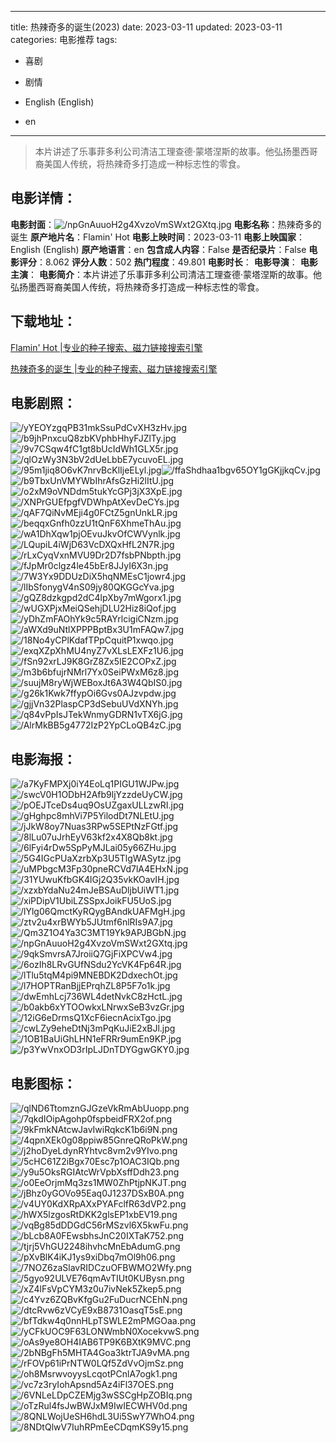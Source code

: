 
---
title: 热辣奇多的诞生(2023)
date: 2023-03-11
updated: 2023-03-11
categories: 电影推荐
tags:
- 喜剧
- 剧情

- English (English)
- en
---


> 本片讲述了乐事菲多利公司清洁工理查德·蒙塔涅斯的故事。他弘扬墨西哥裔美国人传统，将热辣奇多打造成一种标志性的零食。

## **电影详情**：

**电影封面**：<img src="https://image.tmdb.org/t/p/w200/npGnAuuoH2g4XvzoVmSWxt2GXtq.jpg" alt="/npGnAuuoH2g4XvzoVmSWxt2GXtq.jpg" title="/npGnAuuoH2g4XvzoVmSWxt2GXtq.jpg">
**电影名称**：热辣奇多的诞生
**原产地片名**：Flamin' Hot
**电影上映时间**：2023-03-11
**电影上映国家**：English (English)
**原产地语言**：en
**包含成人内容**：False
**是否纪录片**：False
**电影评分**：8.062
**评分人数**：502
**热门程度**：49.801
**电影时长**：
**电影导演**：
**电影主演**：
**电影简介**：本片讲述了乐事菲多利公司清洁工理查德·蒙塔涅斯的故事。他弘扬墨西哥裔美国人传统，将热辣奇多打造成一种标志性的零食。

## **下载地址**：
[Flamin' Hot |专业的种子搜索、磁力链接搜索引擎](https://movie.amd794.com:2083/?search=Flamin%27%20Hot&ordering=&mode=match_phrase&page_size=10&page=1)

[热辣奇多的诞生 |专业的种子搜索、磁力链接搜索引擎](https://movie.amd794.com:2083/?search=%E7%83%AD%E8%BE%A3%E5%A5%87%E5%A4%9A%E7%9A%84%E8%AF%9E%E7%94%9F&ordering=&mode=match_phrase&page_size=10&page=1)
 

## **电影剧照**：
<img src="https://image.tmdb.org/t/p/original/yYEOYzgqPB31mkSsuPdCvXH3zHv.jpg" alt="/yYEOYzgqPB31mkSsuPdCvXH3zHv.jpg" title="/yYEOYzgqPB31mkSsuPdCvXH3zHv.jpg"><img src="https://image.tmdb.org/t/p/original/b9jhPnxcuQ8zbKVphbHhyFJZlTy.jpg" alt="/b9jhPnxcuQ8zbKVphbHhyFJZlTy.jpg" title="/b9jhPnxcuQ8zbKVphbHhyFJZlTy.jpg"><img src="https://image.tmdb.org/t/p/original/9v7CSqw4fC1gt8bUcIdWh1GLX5r.jpg" alt="/9v7CSqw4fC1gt8bUcIdWh1GLX5r.jpg" title="/9v7CSqw4fC1gt8bUcIdWh1GLX5r.jpg"><img src="https://image.tmdb.org/t/p/original/qlOzWy3N3bV2dUeLbbE7ycuvoEL.jpg" alt="/qlOzWy3N3bV2dUeLbbE7ycuvoEL.jpg" title="/qlOzWy3N3bV2dUeLbbE7ycuvoEL.jpg"><img src="https://image.tmdb.org/t/p/original/95m1jiq8O6vK7nrvBcKlIjeELyl.jpg" alt="/95m1jiq8O6vK7nrvBcKlIjeELyl.jpg" title="/95m1jiq8O6vK7nrvBcKlIjeELyl.jpg"><img src="https://image.tmdb.org/t/p/original/ffaShdhaa1bgv65OY1gGKjjkqCv.jpg" alt="/ffaShdhaa1bgv65OY1gGKjjkqCv.jpg" title="/ffaShdhaa1bgv65OY1gGKjjkqCv.jpg"><img src="https://image.tmdb.org/t/p/original/b9TbxUnVMYWbIhrAfsGzHi2lItU.jpg" alt="/b9TbxUnVMYWbIhrAfsGzHi2lItU.jpg" title="/b9TbxUnVMYWbIhrAfsGzHi2lItU.jpg"><img src="https://image.tmdb.org/t/p/original/o2xM9oVNDdm5tukYcGPj3jX3XpE.jpg" alt="/o2xM9oVNDdm5tukYcGPj3jX3XpE.jpg" title="/o2xM9oVNDdm5tukYcGPj3jX3XpE.jpg"><img src="https://image.tmdb.org/t/p/original/XNPrGUEfpgfVDWhpAtXevDeCYs.jpg" alt="/XNPrGUEfpgfVDWhpAtXevDeCYs.jpg" title="/XNPrGUEfpgfVDWhpAtXevDeCYs.jpg"><img src="https://image.tmdb.org/t/p/original/qAF7QiNvMEji4g0FCtZ5gnUnkLR.jpg" alt="/qAF7QiNvMEji4g0FCtZ5gnUnkLR.jpg" title="/qAF7QiNvMEji4g0FCtZ5gnUnkLR.jpg"><img src="https://image.tmdb.org/t/p/original/beqqxGnfh0zzU1tQnF6XhmeThAu.jpg" alt="/beqqxGnfh0zzU1tQnF6XhmeThAu.jpg" title="/beqqxGnfh0zzU1tQnF6XhmeThAu.jpg"><img src="https://image.tmdb.org/t/p/original/wA1DhXqw1pjOEvuJkvOfCWVynlk.jpg" alt="/wA1DhXqw1pjOEvuJkvOfCWVynlk.jpg" title="/wA1DhXqw1pjOEvuJkvOfCWVynlk.jpg"><img src="https://image.tmdb.org/t/p/original/LQupiL4iWjD63VcDXQxHfL2N7R.jpg" alt="/LQupiL4iWjD63VcDXQxHfL2N7R.jpg" title="/LQupiL4iWjD63VcDXQxHfL2N7R.jpg"><img src="https://image.tmdb.org/t/p/original/rLxCyqVxnMVU9Dr2D7fsbPNbpth.jpg" alt="/rLxCyqVxnMVU9Dr2D7fsbPNbpth.jpg" title="/rLxCyqVxnMVU9Dr2D7fsbPNbpth.jpg"><img src="https://image.tmdb.org/t/p/original/fJpMr0clgz4le45bEr8JJyI6X3n.jpg" alt="/fJpMr0clgz4le45bEr8JJyI6X3n.jpg" title="/fJpMr0clgz4le45bEr8JJyI6X3n.jpg"><img src="https://image.tmdb.org/t/p/original/7W3Yx9DDUzDiX5hqNMEsC1jowr4.jpg" alt="/7W3Yx9DDUzDiX5hqNMEsC1jowr4.jpg" title="/7W3Yx9DDUzDiX5hqNMEsC1jowr4.jpg"><img src="https://image.tmdb.org/t/p/original/lIbSfonygV4nS09jy80QKGGcYva.jpg" alt="/lIbSfonygV4nS09jy80QKGGcYva.jpg" title="/lIbSfonygV4nS09jy80QKGGcYva.jpg"><img src="https://image.tmdb.org/t/p/original/gQZ8dzkgpd2dC4lpXby7mWgorx1.jpg" alt="/gQZ8dzkgpd2dC4lpXby7mWgorx1.jpg" title="/gQZ8dzkgpd2dC4lpXby7mWgorx1.jpg"><img src="https://image.tmdb.org/t/p/original/wUGXPjxMeiQSehjDLU2Hiz8iQof.jpg" alt="/wUGXPjxMeiQSehjDLU2Hiz8iQof.jpg" title="/wUGXPjxMeiQSehjDLU2Hiz8iQof.jpg"><img src="https://image.tmdb.org/t/p/original/yDhZmFAOhYk9c5RAYrlcigiCNzm.jpg" alt="/yDhZmFAOhYk9c5RAYrlcigiCNzm.jpg" title="/yDhZmFAOhYk9c5RAYrlcigiCNzm.jpg"><img src="https://image.tmdb.org/t/p/original/aWXd9uNtlXPPPBptBx3U1mFAQw7.jpg" alt="/aWXd9uNtlXPPPBptBx3U1mFAQw7.jpg" title="/aWXd9uNtlXPPPBptBx3U1mFAQw7.jpg"><img src="https://image.tmdb.org/t/p/original/18No4yCPlKdafTPpCquitP1xwqo.jpg" alt="/18No4yCPlKdafTPpCquitP1xwqo.jpg" title="/18No4yCPlKdafTPpCquitP1xwqo.jpg"><img src="https://image.tmdb.org/t/p/original/exqXZpXhMU4nyZ7vXLsLEXFz1U6.jpg" alt="/exqXZpXhMU4nyZ7vXLsLEXFz1U6.jpg" title="/exqXZpXhMU4nyZ7vXLsLEXFz1U6.jpg"><img src="https://image.tmdb.org/t/p/original/fSn92xrLJ9K8GrZ8Zx5IE2COPxZ.jpg" alt="/fSn92xrLJ9K8GrZ8Zx5IE2COPxZ.jpg" title="/fSn92xrLJ9K8GrZ8Zx5IE2COPxZ.jpg"><img src="https://image.tmdb.org/t/p/original/m3b6bfujrNMrl7Yx0SeiPWxM6z8.jpg" alt="/m3b6bfujrNMrl7Yx0SeiPWxM6z8.jpg" title="/m3b6bfujrNMrl7Yx0SeiPWxM6z8.jpg"><img src="https://image.tmdb.org/t/p/original/suujM8ryWjWEBoxJt6A3W4QbIS0.jpg" alt="/suujM8ryWjWEBoxJt6A3W4QbIS0.jpg" title="/suujM8ryWjWEBoxJt6A3W4QbIS0.jpg"><img src="https://image.tmdb.org/t/p/original/g26k1Kwk7ffypOi6Gvs0AJzvpdw.jpg" alt="/g26k1Kwk7ffypOi6Gvs0AJzvpdw.jpg" title="/g26k1Kwk7ffypOi6Gvs0AJzvpdw.jpg"><img src="https://image.tmdb.org/t/p/original/gjjVn32PlaspCP3dSebuUVdXNYh.jpg" alt="/gjjVn32PlaspCP3dSebuUVdXNYh.jpg" title="/gjjVn32PlaspCP3dSebuUVdXNYh.jpg"><img src="https://image.tmdb.org/t/p/original/q84vPpIsJTekWnmyGDRN1vTX6jG.jpg" alt="/q84vPpIsJTekWnmyGDRN1vTX6jG.jpg" title="/q84vPpIsJTekWnmyGDRN1vTX6jG.jpg"><img src="https://image.tmdb.org/t/p/original/AlrMkBB5g4772IzP2YpCLoQB4zC.jpg" alt="/AlrMkBB5g4772IzP2YpCLoQB4zC.jpg" title="/AlrMkBB5g4772IzP2YpCLoQB4zC.jpg">

## **电影海报**：
<img src="https://image.tmdb.org/t/p/original/a7KyFMPXj0iY4EoLq1PIGU1WJPw.jpg" alt="/a7KyFMPXj0iY4EoLq1PIGU1WJPw.jpg" title="/a7KyFMPXj0iY4EoLq1PIGU1WJPw.jpg"><img src="https://image.tmdb.org/t/p/original/swcV0H1ODbH2Afb9ljYzzdeUyCW.jpg" alt="/swcV0H1ODbH2Afb9ljYzzdeUyCW.jpg" title="/swcV0H1ODbH2Afb9ljYzzdeUyCW.jpg"><img src="https://image.tmdb.org/t/p/original/pOEJTceDs4uq9OsUZgaxULLzwRI.jpg" alt="/pOEJTceDs4uq9OsUZgaxULLzwRI.jpg" title="/pOEJTceDs4uq9OsUZgaxULLzwRI.jpg"><img src="https://image.tmdb.org/t/p/original/gHghpc8mhVi7P5YilodDt7NLEtU.jpg" alt="/gHghpc8mhVi7P5YilodDt7NLEtU.jpg" title="/gHghpc8mhVi7P5YilodDt7NLEtU.jpg"><img src="https://image.tmdb.org/t/p/original/jJkW8oy7Nuas3RPw5SEPtNzFGtf.jpg" alt="/jJkW8oy7Nuas3RPw5SEPtNzFGtf.jpg" title="/jJkW8oy7Nuas3RPw5SEPtNzFGtf.jpg"><img src="https://image.tmdb.org/t/p/original/8lLu07uJrhEyV63kf2x4X8Qb8kt.jpg" alt="/8lLu07uJrhEyV63kf2x4X8Qb8kt.jpg" title="/8lLu07uJrhEyV63kf2x4X8Qb8kt.jpg"><img src="https://image.tmdb.org/t/p/original/6lFyi4rDw5SpPyMJLai05y66ZHu.jpg" alt="/6lFyi4rDw5SpPyMJLai05y66ZHu.jpg" title="/6lFyi4rDw5SpPyMJLai05y66ZHu.jpg"><img src="https://image.tmdb.org/t/p/original/5G4IGcPUaXzrbXp3U5TlgWASytz.jpg" alt="/5G4IGcPUaXzrbXp3U5TlgWASytz.jpg" title="/5G4IGcPUaXzrbXp3U5TlgWASytz.jpg"><img src="https://image.tmdb.org/t/p/original/uMPbgcM3Fp30pneRCVd7lA4EHxN.jpg" alt="/uMPbgcM3Fp30pneRCVd7lA4EHxN.jpg" title="/uMPbgcM3Fp30pneRCVd7lA4EHxN.jpg"><img src="https://image.tmdb.org/t/p/original/31YUwuKfbGK4lGj2Q35vkKOavIH.jpg" alt="/31YUwuKfbGK4lGj2Q35vkKOavIH.jpg" title="/31YUwuKfbGK4lGj2Q35vkKOavIH.jpg"><img src="https://image.tmdb.org/t/p/original/xzxbYdaNu24mJeBSAuDljbUiWT1.jpg" alt="/xzxbYdaNu24mJeBSAuDljbUiWT1.jpg" title="/xzxbYdaNu24mJeBSAuDljbUiWT1.jpg"><img src="https://image.tmdb.org/t/p/original/xiPDipV1UbiLZSSpxJoikFU5UoS.jpg" alt="/xiPDipV1UbiLZSSpxJoikFU5UoS.jpg" title="/xiPDipV1UbiLZSSpxJoikFU5UoS.jpg"><img src="https://image.tmdb.org/t/p/original/lYlg06QmctKyRQygBAndkUAFMgH.jpg" alt="/lYlg06QmctKyRQygBAndkUAFMgH.jpg" title="/lYlg06QmctKyRQygBAndkUAFMgH.jpg"><img src="https://image.tmdb.org/t/p/original/ztv2u4xrBWYb5JUtmf6nlRIs9A7.jpg" alt="/ztv2u4xrBWYb5JUtmf6nlRIs9A7.jpg" title="/ztv2u4xrBWYb5JUtmf6nlRIs9A7.jpg"><img src="https://image.tmdb.org/t/p/original/Qm3Z1O4Ya3C3MT19Yk9APJBGbN.jpg" alt="/Qm3Z1O4Ya3C3MT19Yk9APJBGbN.jpg" title="/Qm3Z1O4Ya3C3MT19Yk9APJBGbN.jpg"><img src="https://image.tmdb.org/t/p/original/npGnAuuoH2g4XvzoVmSWxt2GXtq.jpg" alt="/npGnAuuoH2g4XvzoVmSWxt2GXtq.jpg" title="/npGnAuuoH2g4XvzoVmSWxt2GXtq.jpg"><img src="https://image.tmdb.org/t/p/original/9qkSmvrsA7JroiiQ7GjFiXPCVw4.jpg" alt="/9qkSmvrsA7JroiiQ7GjFiXPCVw4.jpg" title="/9qkSmvrsA7JroiiQ7GjFiXPCVw4.jpg"><img src="https://image.tmdb.org/t/p/original/6ozIh8LRvGUfNSdu2YcVK4Fp64R.jpg" alt="/6ozIh8LRvGUfNSdu2YcVK4Fp64R.jpg" title="/6ozIh8LRvGUfNSdu2YcVK4Fp64R.jpg"><img src="https://image.tmdb.org/t/p/original/lTlu5tqM4pi9MNEBDK2DdxechOt.jpg" alt="/lTlu5tqM4pi9MNEBDK2DdxechOt.jpg" title="/lTlu5tqM4pi9MNEBDK2DdxechOt.jpg"><img src="https://image.tmdb.org/t/p/original/l7HOPTRanBjjEPrqhZL8P5F7o1k.jpg" alt="/l7HOPTRanBjjEPrqhZL8P5F7o1k.jpg" title="/l7HOPTRanBjjEPrqhZL8P5F7o1k.jpg"><img src="https://image.tmdb.org/t/p/original/dwEmhLcj736WL4detNvkC8zHctL.jpg" alt="/dwEmhLcj736WL4detNvkC8zHctL.jpg" title="/dwEmhLcj736WL4detNvkC8zHctL.jpg"><img src="https://image.tmdb.org/t/p/original/b0akb6xYTOOwkxLNrwxSeB3vzGr.jpg" alt="/b0akb6xYTOOwkxLNrwxSeB3vzGr.jpg" title="/b0akb6xYTOOwkxLNrwxSeB3vzGr.jpg"><img src="https://image.tmdb.org/t/p/original/12iG6eDrmsQ1XcF6iecnAcixTgo.jpg" alt="/12iG6eDrmsQ1XcF6iecnAcixTgo.jpg" title="/12iG6eDrmsQ1XcF6iecnAcixTgo.jpg"><img src="https://image.tmdb.org/t/p/original/cwLZy9eheDtNj3mPqKuJiE2xBJl.jpg" alt="/cwLZy9eheDtNj3mPqKuJiE2xBJl.jpg" title="/cwLZy9eheDtNj3mPqKuJiE2xBJl.jpg"><img src="https://image.tmdb.org/t/p/original/1OB1BaUiGhLHN1eFRRr9umEn9KP.jpg" alt="/1OB1BaUiGhLHN1eFRRr9umEn9KP.jpg" title="/1OB1BaUiGhLHN1eFRRr9umEn9KP.jpg"><img src="https://image.tmdb.org/t/p/original/p3YwVnxOD3rIpLJDnTDYGgwGKY0.jpg" alt="/p3YwVnxOD3rIpLJDnTDYGgwGKY0.jpg" title="/p3YwVnxOD3rIpLJDnTDYGgwGKY0.jpg">

## **电影图标**：
<img src="https://image.tmdb.org/t/p/original/qlND6TtomznGJGzeVkRmAbUuopp.png" alt="/qlND6TtomznGJGzeVkRmAbUuopp.png" title="/qlND6TtomznGJGzeVkRmAbUuopp.png"><img src="https://image.tmdb.org/t/p/original/7qkdIOipAgohp0fspbeidFRX2of.png" alt="/7qkdIOipAgohp0fspbeidFRX2of.png" title="/7qkdIOipAgohp0fspbeidFRX2of.png"><img src="https://image.tmdb.org/t/p/original/9kFmkNAtcwJavIwiRqkcK1b6i9N.png" alt="/9kFmkNAtcwJavIwiRqkcK1b6i9N.png" title="/9kFmkNAtcwJavIwiRqkcK1b6i9N.png"><img src="https://image.tmdb.org/t/p/original/4qpnXEk0g08ppiw85GnreQRoPkW.png" alt="/4qpnXEk0g08ppiw85GnreQRoPkW.png" title="/4qpnXEk0g08ppiw85GnreQRoPkW.png"><img src="https://image.tmdb.org/t/p/original/j2hoDyeLdynRYhtvc8vm2v9YIvo.png" alt="/j2hoDyeLdynRYhtvc8vm2v9YIvo.png" title="/j2hoDyeLdynRYhtvc8vm2v9YIvo.png"><img src="https://image.tmdb.org/t/p/original/5cHC61Z2iBgx70Esc7p1OAC3IQb.png" alt="/5cHC61Z2iBgx70Esc7p1OAC3IQb.png" title="/5cHC61Z2iBgx70Esc7p1OAC3IQb.png"><img src="https://image.tmdb.org/t/p/original/y9u5OksRGIAtcWrVpbXsffDdh23.png" alt="/y9u5OksRGIAtcWrVpbXsffDdh23.png" title="/y9u5OksRGIAtcWrVpbXsffDdh23.png"><img src="https://image.tmdb.org/t/p/original/o0EeOrjmMq3zs1MW0ZhPtjpNKJT.png" alt="/o0EeOrjmMq3zs1MW0ZhPtjpNKJT.png" title="/o0EeOrjmMq3zs1MW0ZhPtjpNKJT.png"><img src="https://image.tmdb.org/t/p/original/jBhz0yGOVo95Eaq0J1237DSxB0A.png" alt="/jBhz0yGOVo95Eaq0J1237DSxB0A.png" title="/jBhz0yGOVo95Eaq0J1237DSxB0A.png"><img src="https://image.tmdb.org/t/p/original/v4UY0KdXRpAXxPYAFclfR63dVP2.png" alt="/v4UY0KdXRpAXxPYAFclfR63dVP2.png" title="/v4UY0KdXRpAXxPYAFclfR63dVP2.png"><img src="https://image.tmdb.org/t/p/original/hWX5lzgosRtDKK2glsEP1xbEV19.png" alt="/hWX5lzgosRtDKK2glsEP1xbEV19.png" title="/hWX5lzgosRtDKK2glsEP1xbEV19.png"><img src="https://image.tmdb.org/t/p/original/vqBg85dDDGdC56rMSzvl6X5kwFu.png" alt="/vqBg85dDDGdC56rMSzvl6X5kwFu.png" title="/vqBg85dDDGdC56rMSzvl6X5kwFu.png"><img src="https://image.tmdb.org/t/p/original/bLcb8A0FEwsbhsJnC20IXTaK752.png" alt="/bLcb8A0FEwsbhsJnC20IXTaK752.png" title="/bLcb8A0FEwsbhsJnC20IXTaK752.png"><img src="https://image.tmdb.org/t/p/original/tjrj5VhGU2248ihvhcMnEbAdumG.png" alt="/tjrj5VhGU2248ihvhcMnEbAdumG.png" title="/tjrj5VhGU2248ihvhcMnEbAdumG.png"><img src="https://image.tmdb.org/t/p/original/pXvBlK4iKJ1ys9xiDbq7mOl9h06.png" alt="/pXvBlK4iKJ1ys9xiDbq7mOl9h06.png" title="/pXvBlK4iKJ1ys9xiDbq7mOl9h06.png"><img src="https://image.tmdb.org/t/p/original/7NOZ6zaSlavRIDCzuOFBWMO2Wfy.png" alt="/7NOZ6zaSlavRIDCzuOFBWMO2Wfy.png" title="/7NOZ6zaSlavRIDCzuOFBWMO2Wfy.png"><img src="https://image.tmdb.org/t/p/original/5gyo92ULVE76qmAvTIUt0KUBysn.png" alt="/5gyo92ULVE76qmAvTIUt0KUBysn.png" title="/5gyo92ULVE76qmAvTIUt0KUBysn.png"><img src="https://image.tmdb.org/t/p/original/xZ4lFsVpCYM3z0u7ivNek5Zkep5.png" alt="/xZ4lFsVpCYM3z0u7ivNek5Zkep5.png" title="/xZ4lFsVpCYM3z0u7ivNek5Zkep5.png"><img src="https://image.tmdb.org/t/p/original/c4Yvz6ZQBvKfgGu2FuDucrNCEhN.png" alt="/c4Yvz6ZQBvKfgGu2FuDucrNCEhN.png" title="/c4Yvz6ZQBvKfgGu2FuDucrNCEhN.png"><img src="https://image.tmdb.org/t/p/original/dtcRvw6zVCyE9xB8731OasqT5sE.png" alt="/dtcRvw6zVCyE9xB8731OasqT5sE.png" title="/dtcRvw6zVCyE9xB8731OasqT5sE.png"><img src="https://image.tmdb.org/t/p/original/bfTdkw4q0nnHLpTSWLE2mPMGOaa.png" alt="/bfTdkw4q0nnHLpTSWLE2mPMGOaa.png" title="/bfTdkw4q0nnHLpTSWLE2mPMGOaa.png"><img src="https://image.tmdb.org/t/p/original/yCFkUOC9F63LONWmbN0XocekvwS.png" alt="/yCFkUOC9F63LONWmbN0XocekvwS.png" title="/yCFkUOC9F63LONWmbN0XocekvwS.png"><img src="https://image.tmdb.org/t/p/original/oAs9ye8OH4IAB6TP9K6BXtK9MVC.png" alt="/oAs9ye8OH4IAB6TP9K6BXtK9MVC.png" title="/oAs9ye8OH4IAB6TP9K6BXtK9MVC.png"><img src="https://image.tmdb.org/t/p/original/2bNBgFh5MHTA4Goa3ktrTJA9vMA.png" alt="/2bNBgFh5MHTA4Goa3ktrTJA9vMA.png" title="/2bNBgFh5MHTA4Goa3ktrTJA9vMA.png"><img src="https://image.tmdb.org/t/p/original/rFOVp61iPrNTW0LQf5ZdVvOjmSz.png" alt="/rFOVp61iPrNTW0LQf5ZdVvOjmSz.png" title="/rFOVp61iPrNTW0LQf5ZdVvOjmSz.png"><img src="https://image.tmdb.org/t/p/original/oh8MsrwvoyysLcqotPCnlA7ogk1.png" alt="/oh8MsrwvoyysLcqotPCnlA7ogk1.png" title="/oh8MsrwvoyysLcqotPCnlA7ogk1.png"><img src="https://image.tmdb.org/t/p/original/vc7z3ryIohApsnd5Az4iFl37OES.png" alt="/vc7z3ryIohApsnd5Az4iFl37OES.png" title="/vc7z3ryIohApsnd5Az4iFl37OES.png"><img src="https://image.tmdb.org/t/p/original/6VNLeLDpCZEMjg3wSSCgHpZOBIq.png" alt="/6VNLeLDpCZEMjg3wSSCgHpZOBIq.png" title="/6VNLeLDpCZEMjg3wSSCgHpZOBIq.png"><img src="https://image.tmdb.org/t/p/original/oTzRul4fsJwBWJxM9IwIECWHV0d.png" alt="/oTzRul4fsJwBWJxM9IwIECWHV0d.png" title="/oTzRul4fsJwBWJxM9IwIECWHV0d.png"><img src="https://image.tmdb.org/t/p/original/8QNLWojUeSH6hdL3Ui5SwY7WhO4.png" alt="/8QNLWojUeSH6hdL3Ui5SwY7WhO4.png" title="/8QNLWojUeSH6hdL3Ui5SwY7WhO4.png"><img src="https://image.tmdb.org/t/p/original/8NDtQlwV7IuhRPmEeCDqmKS9y15.png" alt="/8NDtQlwV7IuhRPmEeCDqmKS9y15.png" title="/8NDtQlwV7IuhRPmEeCDqmKS9y15.png">
